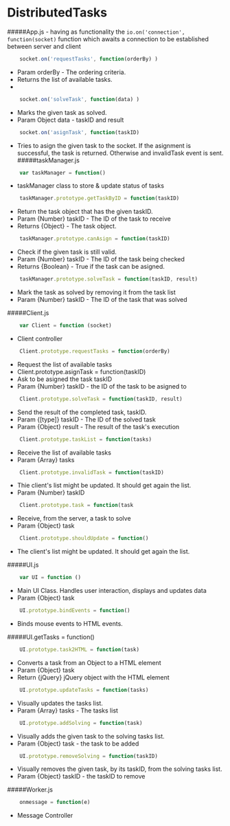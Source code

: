 # DistributedTasks

 
#####App.js - having as functionality the `io.on('connection', function(socket)` function which awaits a connection to be established between server and client

```javascript
	socket.on('requestTasks', function(orderBy) )
```
- Param orderBy - The ordering criteria.
- Returns the list of available tasks. 
- 
```javascript
    socket.on('solveTask', function(data) )
```

- Marks the given task as solved.
- Param Object data - taskID and result

```javascript	    
    socket.on('asignTask', function(taskID) 	   
```
- Tries to asign the given task to the socket. If the asignment is successful, the task is returned. Otherwise and invalidTask event is sent.
#####taskManager.js

```javascript
	var taskManager = function()
```
- taskManager class to store & update status of tasks

```javascript
    taskManager.prototype.getTaskByID = function(taskID)
```
- Return the task object that has the given taskID.
- Param {Number} taskID - The ID of the task to receive
- Returns {Object} - The task object.

```javascript	    
    taskManager.prototype.canAsign = function(taskID) 
```
- Check if the given task is still valid.
- Param {Number} taskID - The ID of the task being checked
- Returns {Boolean} - True if the task can be asigned.

```javascript		
    taskManager.prototype.solveTask = function(taskID, result) 
```
- Mark the task as solved by removing it from the task list
- Param {Number} taskID - The ID of the task that was solved
	
#####Client.js

```javascript	
    var Client = function (socket)  
```
- Client controller

```javascript	
    Client.prototype.requestTasks = function(orderBy)  
```
- Request the list of available tasks
- Client.prototype.asignTask = function(taskID)  
- Ask to be asigned the task taskID
- Param  {Number} taskID - the ID of the task to be asigned to

```javascript	
    Client.prototype.solveTask = function(taskID, result)  
```	    
- Send the result of the completed task, taskID.
- Param  {[type]} taskID - The ID of the solved task
- Param  {Object} result - The result of the task's execution

```javascript	
    Client.prototype.taskList = function(tasks)  
```
- Receive the list of available tasks
- Param  {Array} tasks 

```javascript	
    Client.prototype.invalidTask = function(taskID) 
```	    
- Thie client's list might be updated. It should get again the list.
- Param  {Number} taskID

```javascript
    Client.prototype.task = function(task 
```
- Receive, from the server, a task to solve
- Param  {Object} task 

```javascript	   
    Client.prototype.shouldUpdate = function() 
```
- The client's list might be updated. It should get again the list.
 
#####UI.js

```javascript	
    var UI = function ()	   
```
- Main UI Class. Handles user interaction, displays and updates data
- Param  {Object} task 

```javascript	
    UI.prototype.bindEvents = function()
```
- Binds mouse events to HTML events.
	
	
#####UI.getTasks = function() 
	
```javascript
    UI.prototype.task2HTML = function(task)
```
- Converts a task from an Object to a HTML element
- Param  {Object} task
- Return {jQuery} jQuery object with the HTML element

```javascript
    UI.prototype.updateTasks = function(tasks)
```
- Visually updates the tasks list.
- Param  {Array} tasks - The tasks list

```javascript	
    UI.prototype.addSolving = function(task)
```
- Visually adds the given task to the solving tasks list.
- Param {Object} task - the task to be added

```javascript	
    UI.prototype.removeSolving = function(taskID) 
```
- Visually removes the given task, by its taskID, from the solving tasks list.
- Param {Object} taskID - the taskID to remove
	
#####Worker.js

```javascript	
    onmessage = function(e) 
```
- Message Controller
	
